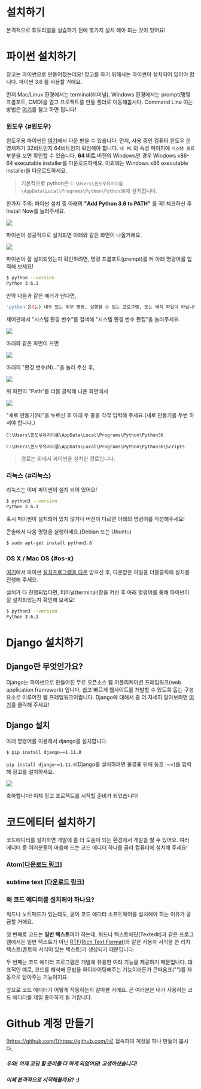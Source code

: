 # 설치하기

본격적으로 튜토리얼을 실습하기 전에 몇가지 설치 해야 되는 것이 있어요!

# 파이썬 설치하기

장고는 파이썬으로 만들어졌는데요! 장고를 하기 위해서는 파이썬이 설치되어 있어야 합니다. 파이썬 3.6 를 사용할 거에요.

먼저 Mac/Linux 환경에서는 terminal\(터미널\), Windows 환경에서는 prompt\(명령 프롬포트, CMD\)을 열고 프로젝트를 만들 폴더로 이동해봅시다. Command Line 여는 방법은 [여기](https://tutorial.djangogirls.org/ko/intro_to_command_line/#커맨드-라인-열기)를 참고 하면 됩니다!

### 윈도우 {#윈도우}

윈도우용 파이썬은 [여기](https://www.python.org/downloads/release/python-361/)에서 다운 받을 수 있습니다.  먼저, 사용 중인 컴퓨터 윈도우 운영체제가 32비트인지 64비트인지 확인해야 합니다.  `내 PC` 의 속성 페이지에 `시스템 종류` 부분을 보면 확인할 수 있습니다.  **64 비트** 버전의 Windows인 경우 Windows x86-64 executable installer를 다운로드하세요. 이외에는 Windows x86 executable installer을 다운로드하세요. 

> 기본적으로 python은 `C:\Users\윈도우유저이름\AppData\Local\Programs\Python\Python36`에 설치됩니다.

한가지 주의: 파이썬 설치 중 아래의 **"Add Python 3.6 to PATH"** 를 꼭! 체크하신 후 Install Now를 눌러주세요.

![](/assets/pinstall1.PNG)


파이썬이 성공적으로 설치되면 아래와 같은 화면이 나올거에요.

![](/assets/pinstall2.PNG)

파이썬이 잘 설치되었는지 확인하려면, 명령 프롬포트\(prompt\)를 켜 아래 명령어를 입력해 보세요!

```bash
$ python --version
Python 3.6.1
```

만약 다음과 같은 에러가 난다면,

```bash
'python'은(는) 내부 또는 외부 명령, 실행할 수 있는 프로그램, 또는 배치 파일이 아닙니다.
```

제어판에서 "시스템 환경 변수"를 검색해 "시스템 환경 변수 편집"을 눌러주세요.

![](/assets/system1.png)

아래와 같은 화면이 뜨면

![](/assets/system2.png)

아래의 "환경 변수\(N\)..."을 눌러 주신 후,

![](/assets/system-path1.PNG)

위 화면의 "Path"를 더블 클릭해 나온 화면에서

![](/assets/system-path2.PNG)

"새로 만들기\(N\)"을 누르신 후 아래 두 줄을 각각 입력해 주세요.\(새로 만들기를 두번 하셔야 합니다.\)

`C:\Users\윈도우유저이름\AppData\Local\Programs\Python\Python36`

`C:\Users\윈도우유저이름\AppData\Local\Programs\Python\Python36\Scripts`

> 경로는 위에서 파이썬을 설치한 경로입니다.

### 리눅스 {#리눅스}

리눅스는 이미 파이썬이 설치 되어 있어요!

```bash
$ python3 --version
Python 3.6.1
```

혹시 파이썬이 설치되어 있지 않거나 버전이 다르면 아래의 명령어를 작성해주세요!

콘솔에서 다음 명령을 실행하세요.\(Debian 또는 Ubuntu\)

```bash
$ sudo apt-get install python3.6
```

### OS X / Mac OS {#os-x}

[여기](https://www.python.org/downloads/release/python-361/)에서 파이썬 [설치프로그램을 다운](https://www.python.org/ftp/python/3.6.1/python-3.6.1-macosx10.6.pkg) 받으신 후, 다운받은 파일을 더블클릭해 설치를 진행해 주세요.

설치가 다 진행되었다면, 터미널\(terminal\)창을 켜신 후 아래 명령어를 통해 파이썬이 잘 설치되었는지 확인해 보세요!

```bash
$ python3 --version
Python 3.6.1
```

# Django 설치하기

## Django란 무엇인가요?

Django는 파이썬으로 만들어진 무료 오픈소스 웹 어플리케이션 프레임워크\(web application framework\) 입니다. 쉽고 빠르게 웹사이트를 개발할 수 있도록 돕는 구성요소로 이루어진 웹 프레임워크이랍니다. Django에 대해서 좀 더 자세히 알아보려면 [여기](https://tutorial.djangogirls.org/ko/django/)를 클릭해 주세요!

## Django 설치

아래 명령어를 이용해서 django를 설치합니다.

```bash
$ pip install django~=1.11.0
```
`pip install django~=1.11.0`(Django를 설치하려면 물결표 뒤에 등호 :~=)를 입력해 장고를 설치하세요.

![](/assets/django-install2.PNG)

축하합니다! 이제 장고 프로젝트를 시작할 준비가 되었습니다!

# 코드에티터 설치하기

코드에디터를 설치하면 개발에 좀 더 도움이 되는 환경에서 개발을 할 수 있어요. 여러 에디터 중 여러분들이 마음에 드는 코드 에디터 하나를 골라 컴퓨터에 설치해 주세요!

### Atom[\[다운로드 링크\]](https://atom.io/)

### sublime text [\[다운로드 링크\]](https://www.sublimetext.com/3)

### 왜 코드 에디터를 설치해야 하나요?
워드나 노트패드가 있는데도, 굳이 코드 에디터 소프트웨어를 설치해야 하는 이유가 궁금할 거에요.

첫 번째로 코드는 **일반 텍스트**여야 하는데, 워드나 텍스트에딧(Textedit)과 같은 프로그램에서는 일반 텍스트가 아닌 [RTF(Rich Text Format)](https://en.wikipedia.org/wiki/Rich_Text_Format)와 같은 사용자 서식을 쓴 리치 텍스트(폰트와 서식이 있는 텍스트)가 생성되기 때문입니다.

두 번째는 코드 에디터 프로그램은 개발에 유용한 여러 기능을 제공하기 때문입니다. 대표적인 예로, 코드를 해석해 문법을 하이라이팅해주는 기능이라든가 큰따옴표("")를 자동으로 닫아주는 기능이지요.

앞으로 코드 에디터가 어떻게 작동하는지 알아볼 거에요. 곧 여러분은 내가 사용하는 코드 에디터를 제일 좋아하게 될 거랍니다.

# Github 계정 만들기

[https://github.com/](https://github.com/)로 접속하여 계정을 하나 만들어 봅시다.

##### 우와! 이제 코딩 할 준비를 다 하게 되었어요! 고생하셨습니다!

##### 이제 본격적으로 시작해볼까요? :\)



